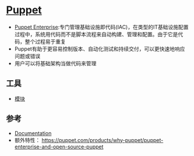 # [Puppet](https://puppet.com)

* [Puppet Enterprise](https://puppet.com/products/puppet-enterprise):专门管理基础设施即代码(IAC)，在类型的IT基础设施配置过程中，系统用代码而不是脚本流程来自动构建、管理和配置。由于它是代码，整个过程易于重复
* Puppet有助于更容易控制版本、自动化测试和持续交付，可以更快速地响应问题或错误
* 用户可以将基础架构当做代码来管理

## 工具

* [模块](https://forge.puppetlabs.com/)

## 参考

* [Documentation]( https://docs.puppetlabs.com/)
* 额外特性： https://puppet.com/products/why-puppet/puppet-enterprise-and-open-source-puppet
